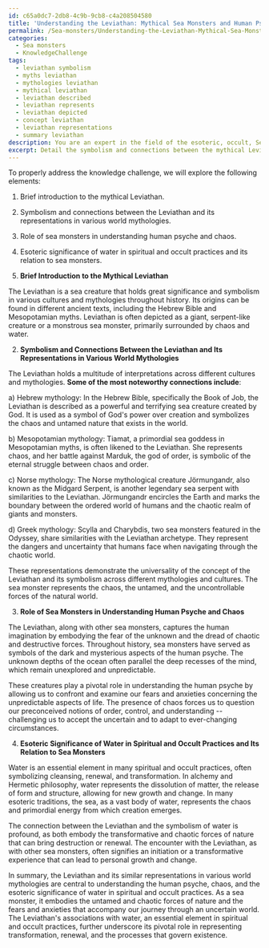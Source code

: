 ```yaml
---
id: c65a0dc7-2db8-4c9b-9cb8-c4a208504580
title: 'Understanding the Leviathan: Mythical Sea Monsters and Human Psyche'
permalink: /Sea-monsters/Understanding-the-Leviathan-Mythical-Sea-Monsters-and-Human-Psyche/
categories:
  - Sea monsters
  - KnowledgeChallenge
tags:
  - leviathan symbolism
  - myths leviathan
  - mythologies leviathan
  - mythical leviathan
  - leviathan described
  - leviathan represents
  - leviathan depicted
  - concept leviathan
  - leviathan representations
  - summary leviathan
description: You are an expert in the field of the esoteric, occult, Sea monsters and Education. You are a writer of tests, challenges, books and deep knowledge on Sea monsters for initiates and students to gain deep insights and understanding from. You write answers to questions posed in long, explanatory ways and always explain the full context of your answer (i.e., related concepts, formulas, examples, or history), as well as the step-by-step thinking process you take to answer the challenges. Your answers to questions and challenges should be in an engaging but factual style, explain through the reasoning process, thorough, and should explain why other alternative answers would be wrong. Summarize the key themes, ideas, and conclusions at the end.
excerpt: Detail the symbolism and connections between the mythical Leviathan and its representations in various world mythologies, taking into account the role these sea monsters play in understanding the human psyche, chaos, and the esoteric significance of water in spiritual and occult practices.
---
```

To properly address the knowledge challenge, we will explore the following elements:

1. Brief introduction to the mythical Leviathan.
2. Symbolism and connections between the Leviathan and its representations in various world mythologies.
3. Role of sea monsters in understanding human psyche and chaos.
4. Esoteric significance of water in spiritual and occult practices and its relation to sea monsters.

1. **Brief Introduction to the Mythical Leviathan**

The Leviathan is a sea creature that holds great significance and symbolism in various cultures and mythologies throughout history. Its origins can be found in different ancient texts, including the Hebrew Bible and Mesopotamian myths. Leviathan is often depicted as a giant, serpent-like creature or a monstrous sea monster, primarily surrounded by chaos and water.

2. **Symbolism and Connections Between the Leviathan and Its Representations in Various World Mythologies**

The Leviathan holds a multitude of interpretations across different cultures and mythologies. **Some of the most noteworthy connections include**:

a) Hebrew mythology: In the Hebrew Bible, specifically the Book of Job, the Leviathan is described as a powerful and terrifying sea creature created by God. It is used as a symbol of God's power over creation and symbolizes the chaos and untamed nature that exists in the world.

b) Mesopotamian mythology: Tiamat, a primordial sea goddess in Mesopotamian myths, is often likened to the Leviathan. She represents chaos, and her battle against Marduk, the god of order, is symbolic of the eternal struggle between chaos and order.

c) Norse mythology: The Norse mythological creature Jörmungandr, also known as the Midgard Serpent, is another legendary sea serpent with similarities to the Leviathan. Jörmungandr encircles the Earth and marks the boundary between the ordered world of humans and the chaotic realm of giants and monsters.

d) Greek mythology: Scylla and Charybdis, two sea monsters featured in the Odyssey, share similarities with the Leviathan archetype. They represent the dangers and uncertainty that humans face when navigating through the chaotic world.

These representations demonstrate the universality of the concept of the Leviathan and its symbolism across different mythologies and cultures. The sea monster represents the chaos, the untamed, and the uncontrollable forces of the natural world.

3. **Role of Sea Monsters in Understanding Human Psyche and Chaos**

The Leviathan, along with other sea monsters, captures the human imagination by embodying the fear of the unknown and the dread of chaotic and destructive forces. Throughout history, sea monsters have served as symbols of the dark and mysterious aspects of the human psyche. The unknown depths of the ocean often parallel the deep recesses of the mind, which remain unexplored and unpredictable.

These creatures play a pivotal role in understanding the human psyche by allowing us to confront and examine our fears and anxieties concerning the unpredictable aspects of life. The presence of chaos forces us to question our preconceived notions of order, control, and understanding -- challenging us to accept the uncertain and to adapt to ever-changing circumstances.

4. **Esoteric Significance of Water in Spiritual and Occult Practices and Its Relation to Sea Monsters**

Water is an essential element in many spiritual and occult practices, often symbolizing cleansing, renewal, and transformation. In alchemy and Hermetic philosophy, water represents the dissolution of matter, the release of form and structure, allowing for new growth and change. In many esoteric traditions, the sea, as a vast body of water, represents the chaos and primordial energy from which creation emerges.

The connection between the Leviathan and the symbolism of water is profound, as both embody the transformative and chaotic forces of nature that can bring destruction or renewal. The encounter with the Leviathan, as with other sea monsters, often signifies an initiation or a transformative experience that can lead to personal growth and change.

In summary, the Leviathan and its similar representations in various world mythologies are central to understanding the human psyche, chaos, and the esoteric significance of water in spiritual and occult practices. As a sea monster, it embodies the untamed and chaotic forces of nature and the fears and anxieties that accompany our journey through an uncertain world. The Leviathan's associations with water, an essential element in spiritual and occult practices, further underscore its pivotal role in representing transformation, renewal, and the processes that govern existence.
